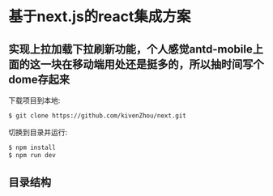 # 基于next.js的react集成方案


## 实现上拉加载下拉刷新功能，个人感觉antd-mobile上面的这一块在移动端用处还是挺多的，所以抽时间写个dome存起来

下载项目到本地:

```bash
$ git clone https://github.com/kivenZhou/next.git
```

切换到目录并运行:

```bash
$ npm install
$ npm run dev
```

## 目录结构

